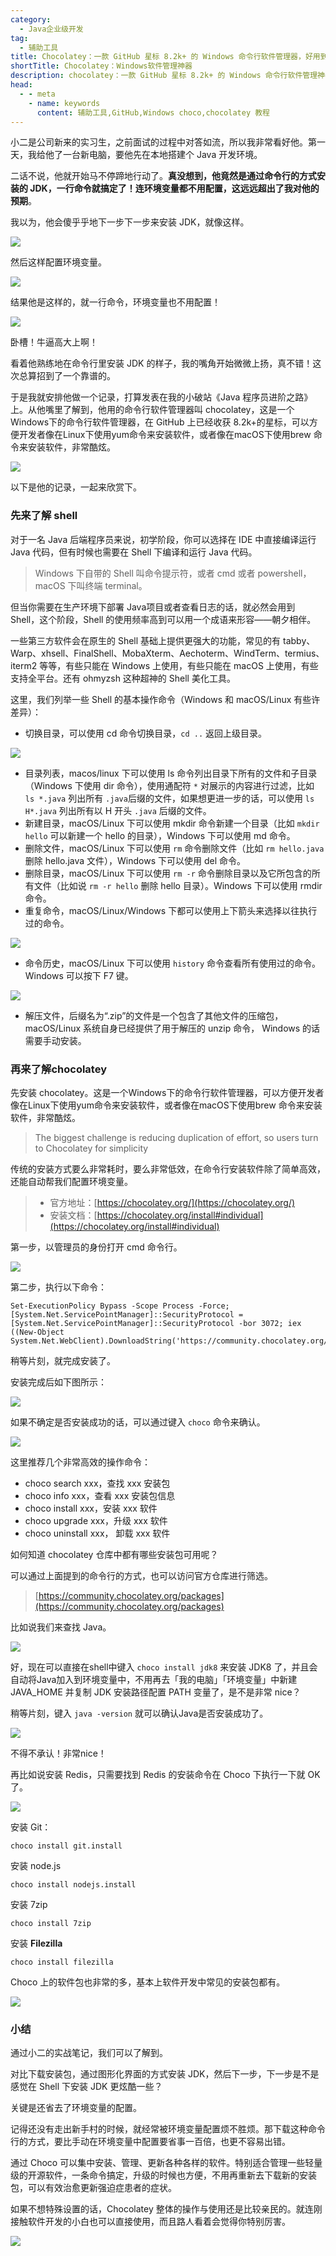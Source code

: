 ```yaml
---
category:
  - Java企业级开发
tag:
  - 辅助工具
title: Chocolatey：一款 GitHub 星标 8.2k+ 的 Windows 命令行软件管理器，好用到爆！
shortTitle: Chocolatey：Windows软件管理神器
description: chocolatey：一款 GitHub 星标 8.2k+ 的 Windows 命令行软件管理神器，好用到爆！
head:
  - - meta
    - name: keywords
      content: 辅助工具,GitHub,Windows choco,chocolatey 教程
---
```


小二是公司新来的实习生，之前面试的过程中对答如流，所以我非常看好他。第一天，我给他了一台新电脑，要他先在本地搭建个 Java 开发环境。

二话不说，他就开始马不停蹄地行动了。**真没想到，他竟然是通过命令行的方式安装的 JDK，一行命令就搞定了！连环境变量都不用配置，这远远超出了我对他的预期**。

我以为，他会傻乎乎地下一步下一步来安装 JDK，就像这样。

![](https://cdn.tobebetterjavaer.com/tobebetterjavaer/images/gongju/choco-474773ad-69eb-467d-acd8-1928ebf27e3a.png)

然后这样配置环境变量。

![](https://cdn.tobebetterjavaer.com/tobebetterjavaer/images/gongju/choco-c463c792-60a8-4d16-8cba-dcbe1ece1453.png)

结果他是这样的，就一行命令，环境变量也不用配置！

![](https://cdn.tobebetterjavaer.com/tobebetterjavaer/images/gongju/choco-340c54de-c793-4bbc-9112-96977f8ec69a.png)

卧槽！牛逼高大上啊！

看着他熟练地在命令行里安装 JDK 的样子，我的嘴角开始微微上扬，真不错！这次总算招到了一个靠谱的。

于是我就安排他做一个记录，打算发表在我的小破站《Java 程序员进阶之路》上。从他嘴里了解到，他用的命令行软件管理器叫 chocolatey，这是一个Windows下的命令行软件管理器，在 GitHub 上已经收获 8.2k+的星标，可以方便开发者像在Linux下使用yum命令来安装软件，或者像在macOS下使用brew 命令来安装软件，非常酷炫。


![](https://cdn.tobebetterjavaer.com/tobebetterjavaer/images/gongju/choco-92ee5dda-830f-47fd-8770-7a765ef30b5a.png)


以下是他的记录，一起来欣赏下。

### 先来了解 shell

对于一名 Java 后端程序员来说，初学阶段，你可以选择在 IDE 中直接编译运行 Java 代码，但有时候也需要在 Shell 下编译和运行 Java 代码。

>Windows 下自带的 Shell 叫命令提示符，或者 cmd 或者 powershell，macOS 下叫终端 terminal。

但当你需要在生产环境下部署 Java项目或者查看日志的话，就必然会用到 Shell，这个阶段，Shell 的使用频率高到可以用一个成语来形容——朝夕相伴。

一些第三方软件会在原生的 Shell 基础上提供更强大的功能，常见的有 tabby、Warp、xhsell、FinalShell、MobaXterm、Aechoterm、WindTerm、termius、iterm2 等等，有些只能在 Windows 上使用，有些只能在 macOS 上使用，有些支持全平台。还有 ohmyzsh 这种超神的 Shell 美化工具。

这里，我们列举一些 Shell 的基本操作命令（Windows 和 macOS/Linux 有些许差异）：

- 切换目录，可以使用 cd 命令切换目录，`cd ..` 返回上级目录。


![](https://cdn.tobebetterjavaer.com/tobebetterjavaer/images/gongju/choco-21db6ccd-3bec-4e8c-b72a-6cba674cae63.png)

- 目录列表，macos/linux 下可以使用 ls 命令列出目录下所有的文件和子目录（Windows 下使用 dir 命令），使用通配符 `*` 对展示的内容进行过滤，比如 `ls *.java` 列出所有 `.java`后缀的文件，如果想更进一步的话，可以使用 `ls H*.java` 列出所有以 H 开头 `.java` 后缀的文件。
- 新建目录，macOS/Linux 下可以使用 mkdir 命令新建一个目录（比如 `mkdir hello` 可以新建一个 hello 的目录），Windows 下可以使用 md 命令。
- 删除文件，macOS/Linux 下可以使用 `rm` 命令删除文件（比如 `rm hello.java` 删除 hello.java 文件），Windows 下可以使用 del 命令。
- 删除目录，macOS/Linux 下可以使用 `rm -r` 命令删除目录以及它所包含的所有文件（比如说 `rm -r hello` 删除 hello 目录）。Windows 下可以使用 rmdir 命令。
- 重复命令，macOS/Linux/Windows 下都可以使用上下箭头来选择以往执行过的命令。

![](https://cdn.tobebetterjavaer.com/tobebetterjavaer/images/gongju/choco-269f4133-cdd3-414f-baf9-31067e0eb27f.png)

- 命令历史，macOS/Linux 下可以使用 `history` 命令查看所有使用过的命令。Windows 可以按下 F7 键。


![](https://cdn.tobebetterjavaer.com/tobebetterjavaer/images/gongju/choco-96eb0dde-c08c-4b52-9007-8f3130e22d94.png)

- 解压文件，后缀名为“.zip”的文件是一个包含了其他文件的压缩包，macOS/Linux 系统自身已经提供了用于解压的 unzip 命令， Windows 的话需要手动安装。

### 再来了解chocolatey

先安装 chocolatey。这是一个Windows下的命令行软件管理器，可以方便开发者像在Linux下使用yum命令来安装软件，或者像在macOS下使用brew 命令来安装软件，非常酷炫。

>The biggest challenge is reducing duplication of effort, so users turn to Chocolatey for simplicity

传统的安装方式要么非常耗时，要么非常低效，在命令行安装软件除了简单高效，还能自动帮我们配置环境变量。

>- 官方地址：[https://chocolatey.org/](https://chocolatey.org/)
>- 安装文档：[https://chocolatey.org/install#individual](https://chocolatey.org/install#individual)

第一步，以管理员的身份打开 cmd 命令行。


![](https://cdn.tobebetterjavaer.com/tobebetterjavaer/images/gongju/choco-3dae462d-56d1-4e80-9d47-bcba1c2ee292.png)

第二步，执行以下命令：

```
Set-ExecutionPolicy Bypass -Scope Process -Force; [System.Net.ServicePointManager]::SecurityProtocol = [System.Net.ServicePointManager]::SecurityProtocol -bor 3072; iex ((New-Object System.Net.WebClient).DownloadString('https://community.chocolatey.org/install.ps1'))
```

稍等片刻，就完成安装了。

安装完成后如下图所示：

![](https://cdn.tobebetterjavaer.com/tobebetterjavaer/images/gongju/choco-2cfc4656-e996-4678-bd57-29cc78587e73.png)

如果不确定是否安装成功的话，可以通过键入 `choco` 命令来确认。

![](https://cdn.tobebetterjavaer.com/tobebetterjavaer/images/gongju/choco-2db830bd-76f5-4b28-8f1d-1642b3e8476b.png)

这里推荐几个非常高效的操作命令：

- choco search xxx，查找 xxx 安装包
- choco info xxx，查看 xxx 安装包信息
- choco install xxx，安装 xxx 软件
- choco upgrade xxx，升级 xxx 软件
- choco uninstall xxx， 卸载 xxx 软件

如何知道 chocolatey 仓库中都有哪些安装包可用呢？

可以通过上面提到的命令行的方式，也可以访问官方仓库进行筛选。

>[https://community.chocolatey.org/packages](https://community.chocolatey.org/packages)

比如说我们来查找 Java。

![](https://cdn.tobebetterjavaer.com/tobebetterjavaer/images/gongju/choco-aa483180-e395-4753-b8ca-0479b05ec4b5.png)

好，现在可以直接在shell中键入 `choco install jdk8` 来安装 JDK8 了，并且会自动将Java加入到环境变量中，不用再去「我的电脑」「环境变量」中新建 JAVA_HOME 并复制 JDK 安装路径配置 PATH 变量了，是不是非常 nice？

稍等片刻，键入 `java -version` 就可以确认Java是否安装成功了。


![](https://cdn.tobebetterjavaer.com/tobebetterjavaer/images/gongju/choco-ddc37a22-43d7-4e40-bcfd-7208f9d1df59.png)

不得不承认！非常nice！

再比如说安装 Redis，只需要找到 Redis 的安装命令在 Choco 下执行一下就 OK 了。


![](https://cdn.tobebetterjavaer.com/tobebetterjavaer/images/gongju/choco-9cd5f46e-054c-4e1e-bcbb-1d11e36accfe.png)

安装 Git：

```
choco install git.install 
```

安装 node.js

```
choco install nodejs.install 
```

安装 7zip

```
choco install 7zip
```

安装 **Filezilla**

```
choco install filezilla
```

Choco 上的软件包也非常的多，基本上软件开发中常见的安装包都有。

![](https://cdn.tobebetterjavaer.com/tobebetterjavaer/images/gongju/choco-0f43e407-68ab-4c2d-8fb9-7fb88ca638ec.png)


### 小结

通过小二的实战笔记，我们可以了解到。

对比下载安装包，通过图形化界面的方式安装 JDK，然后下一步，下一步是不是感觉在 Shell 下安装 JDK 更炫酷一些？

关键是还省去了环境变量的配置。

记得还没有走出新手村的时候，就经常被环境变量配置烦不胜烦。那下载这种命令行的方式，要比手动在环境变量中配置要省事一百倍，也更不容易出错。

通过 Choco 可以集中安装、管理、更新各种各样的软件。特别适合管理一些轻量级的开源软件，一条命令搞定，升级的时候也方便，不用再重新去下载新的安装包，可以有效治愈更新强迫症患者的症状。

如果不想特殊设置的话，Chocolatey 整体的操作与使用还是比较亲民的。就连刚接触软件开发的小白也可以直接使用，而且路人看着会觉得你特别厉害。

![](https://cdn.tobebetterjavaer.com/tobebetterjavaer/images/gongzhonghao.png)


